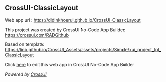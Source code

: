 ## CrossUI-ClassicLayout
Web app url : https://didinkhoerul.github.io/CrossUI-ClassicLayout

This project was created by CrossUI No-Code App Builder: https://crossui.com/RADGithub

Based on template: https://linb.github.io/CrossUI_Assets/assets/projects/Simple/xui_project_tpl_ClassicLayout

Click [here](https://crossui.com/RADGithub/#!from=github&owner=didinkhoerul&repo=CrossUI-ClassicLayout) to edit this web app in CrossUI No-Code App Builder

<i>Powered by [CrossUI](https://crossui.com)</i>
